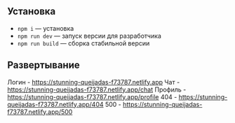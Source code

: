 ## Установка

- `npm i` — установка
- `npm run dev` — запуск версии для разработчика
- `npm run build` — сборка стабильной версии

## **Развертывание**

Логин - https://stunning-queijadas-f73787.netlify.app
Чат - https://stunning-queijadas-f73787.netlify.app/chat
Профиль - https://stunning-queijadas-f73787.netlify.app/profile
404 - https://stunning-queijadas-f73787.netlify.app/404
500 - https://stunning-queijadas-f73787.netlify.app/500
